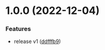 # 1.0.0 (2022-12-04)


### Features

* release v1 ([ddfffb9](https://github.com/maxgfr/benford-law/commit/ddfffb9c0e1b32e7d03e60c31ba280ab23e811e9))
